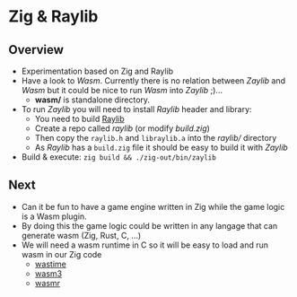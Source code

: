 # Zig & Raylib

## Overview

- Experimentation based on Zig and Raylib
- Have a look to *Wasm*. Currently there is no relation between *Zaylib* and *Wasm* but it could be nice to run *Wasm* into *Zaylib* ;)...
  - **wasm/** is standalone directory.
- To run *Zaylib* you will need to install *Raylib* header and library:
  - You need to build [Raylib](https://github.com/raysan5/raylib)
  - Create a repo called *raylib* (or modify *build.zig*)
  - Then copy the `raylib.h` and `libraylib.a` into the *raylib/* directory
  - As *Raylib* has a `build.zig` file it should be easy to build it with *Zaylib*
- Build & execute: `zig build && ./zig-out/bin/zaylib`

## Next

- Can it be fun to have a game engine written in Zig while the game logic is a Wasm plugin.
- By doing this the game logic could be written in any langage that can generate wasm (Zig, Rust, C, ...)
- We will need a wasm runtime in C so it will be easy to load and run wasm in our Zig code
  - [wastime](https://github.com/bytecodealliance/wasmtime/)
  - [wasm3](https://github.com/wasm3/wasm3)
  - [wasmr](https://github.com/bytecodealliance/wasm-micro-runtime)
